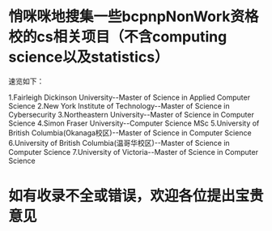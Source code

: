 # 悄咪咪地搜集一些bcpnpNonWork资格校的cs相关项目（不含computing science以及statistics）

速览如下：

1.Fairleigh Dickinson University--Master of Science in Applied Computer Science
2.New York Institute of Technology--Master of Science in Cybersecurity
3.Northeastern University--Master of Science in Computer Science
4.Simon Fraser University--Computer Science MSc
5.University of British Columbia(Okanaga校区)--Master of Science in Computer Science
6.University of British Columbia(温哥华校区)--Master of Science in Computer Science
7.University of Victoria--Master of Science in Computer Science

# 如有收录不全或错误，欢迎各位提出宝贵意见

